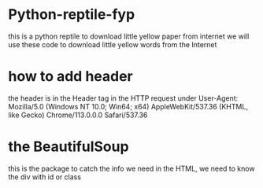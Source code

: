 # Python-reptile-fyp
this is a python reptile to download little yellow paper from internet
we will use these code to download little yellow words from the Internet

# how to add header
the header is in the Header tag in the HTTP request under 
User-Agent:
Mozilla/5.0 (Windows NT 10.0; Win64; x64) AppleWebKit/537.36 (KHTML, like Gecko) Chrome/113.0.0.0 Safari/537.36

# the BeautifulSoup
this is the package to catch the info we need in the HTML, we need to know the div with id or class
